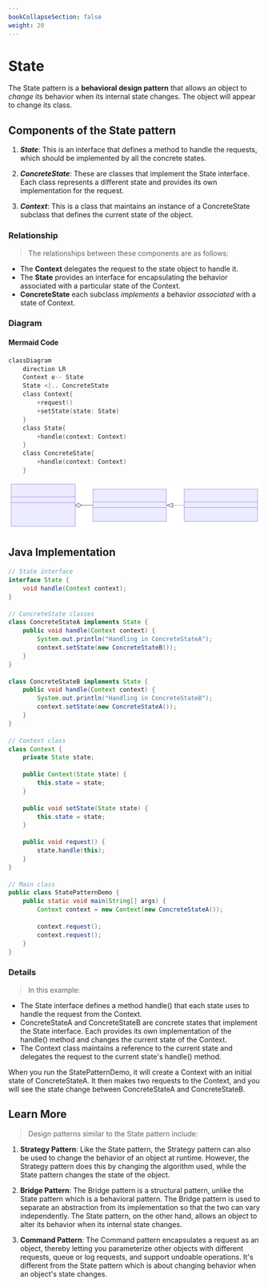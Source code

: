 ```yaml
---
bookCollapseSection: false
weight: 20
---
```


# State

The State pattern is a **behavioral design pattern** that allows an object to *change* its behavior when its internal state changes. The object will appear to change its class.

## Components of the State pattern

1. ***State***: This is an interface that defines a method to handle the requests, which should be implemented by all the concrete states.

2. ***ConcreteState***: These are classes that implement the State interface. Each class represents a different state and provides its own implementation for the request.

3. ***Context***: This is a class that maintains an instance of a ConcreteState subclass that defines the current state of the object.

### Relationship

> The relationships between these components are as follows:

- The **Context** delegates the request to the state object to handle it.
- The **State** provides an interface for encapsulating the behavior associated with a particular state of the Context.
- **ConcreteState** each subclass *implements* a behavior *associated* with a state of Context.

### Diagram

#### Mermaid Code

```c
classDiagram
    direction LR
    Context o-- State
    State <|.. ConcreteState
    class Context{
        +request()
        +setState(state: State)
    }
    class State{
        +handle(context: Context)
    }
    class ConcreteState{
        +handle(context: Context)
    }
```

![State-Pattern](https://raw.githubusercontent.com/benjipeng/assets/main/rc/book/designpatterns/state-pattern.svg)

## Java Implementation

```java
// State interface
interface State {
    void handle(Context context);
}

// ConcreteState classes
class ConcreteStateA implements State {
    public void handle(Context context) {
        System.out.println("Handling in ConcreteStateA");
        context.setState(new ConcreteStateB());
    }
}

class ConcreteStateB implements State {
    public void handle(Context context) {
        System.out.println("Handling in ConcreteStateB");
        context.setState(new ConcreteStateA());
    }
}

// Context class
class Context {
    private State state;

    public Context(State state) {
        this.state = state;
    }

    public void setState(State state) {
        this.state = state;
    }

    public void request() {
        state.handle(this);
    }
}

// Main class
public class StatePatternDemo {
    public static void main(String[] args) {
        Context context = new Context(new ConcreteStateA());

        context.request();
        context.request();
    }
}
```

### Details

> In this example:

- The State interface defines a method handle() that each state uses to handle the request from the Context.
- ConcreteStateA and ConcreteStateB are concrete states that implement the State interface. Each provides its own implementation of the handle() method and changes the current state of the Context.
- The Context class maintains a reference to the current state and delegates the request to the current state's handle() method.
  
When you run the StatePatternDemo, it will create a Context with an initial state of ConcreteStateA. It then makes two requests to the Context, and you will see the state change between ConcreteStateA and ConcreteStateB.

## Learn More

> Design patterns similar to the State pattern include:

1. **Strategy Pattern**: Like the State pattern, the Strategy pattern can also be used to change the behavior of an object at runtime. However, the Strategy pattern does this by changing the algorithm used, while the State pattern changes the state of the object.

2. **Bridge Pattern**: The Bridge pattern is a structural pattern, unlike the State pattern which is a behavioral pattern. The Bridge pattern is used to separate an abstraction from its implementation so that the two can vary independently. The State pattern, on the other hand, allows an object to alter its behavior when its internal state changes.

3. **Command Pattern**: The Command pattern encapsulates a request as an object, thereby letting you parameterize other objects with different requests, queue or log requests, and support undoable operations. It's different from the State pattern which is about changing behavior when an object's state changes.
